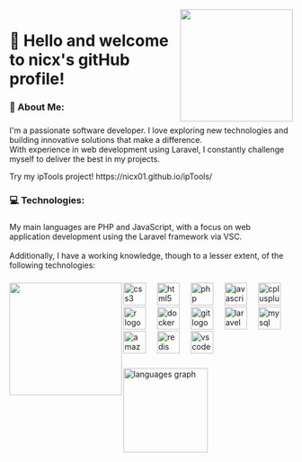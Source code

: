 <img align="right" height="200" src="https://pbs.twimg.com/profile_images/1366828015179730945/u7UhZCZQ_200x200.jpg"  />

###

<h1 align="left">👋 Hello and welcome to nicx's gitHub profile!</h1>

###

<h3 align="left">🌟 About Me:</h3>

###

<p align="left">I'm a passionate software developer. I love exploring new technologies and building innovative solutions that make a difference.<br>With experience in web development using Laravel, I constantly challenge myself to deliver the best in my projects.</p>
<p align="left">Try my ipTools project!  https://nicx01.github.io/ipTools/</p>

###

<h3 align="left">💻 Technologies:</h3>

###

<p align="left">My main languages are PHP and JavaScript, with a focus on web application development using the Laravel framework via VSC.<br><br>Additionally, I have a working knowledge, though to a lesser extent, of the following technologies:</p>

###

<img align="left" height="200" src="https://media.tenor.com/y2JXkY1pXkwAAAAM/cat-computer.gif"  />

###

<div align="left">
  <img src="https://cdn.simpleicons.org/css3/1572B6" height="40" alt="css3 logo"  />
  <img width="12" />
  <img src="https://cdn.simpleicons.org/html5/E34F26" height="40" alt="html5 logo"  />
  <img width="12" />
  <img src="https://cdn.simpleicons.org/php/777BB4" height="40" alt="php logo"  />
  <img width="12" />
  <img src="https://cdn.simpleicons.org/javascript/F7DF1E" height="40" alt="javascript logo"  />
  <img width="12" />
  <img src="https://cdn.simpleicons.org/c++/00599C" height="40" alt="cplusplus logo"  />
  <img width="12" />
  <img src="https://cdn.simpleicons.org/r/276DC3" height="40" alt="r logo"  />
  <img width="12" />
  <img src="https://cdn.simpleicons.org/docker/2496ED" height="40" alt="docker logo"  />
  <img width="12" />
  <img src="https://cdn.simpleicons.org/git/F05032" height="40" alt="git logo"  />
  <img width="12" />
  <img src="https://cdn.simpleicons.org/laravel/FF2D20" height="40" alt="laravel logo"  />
  <img width="12" />
  <img src="https://cdn.simpleicons.org/mysql/4479A1" height="40" alt="mysql logo"  />
  <img width="12" />
  <img src="https://cdn.simpleicons.org/amazondynamodb/4053D6" height="40" alt="amazondynamodb logo"  />
  <img width="12" />
  <img src="https://cdn.simpleicons.org/redis/DC382D" height="40" alt="redis logo"  />
  <img width="12" />
  <img src="https://cdn.simpleicons.org/visualstudiocode/007ACC" height="40" alt="vscode logo"  />
</div>

###

<div align="left">
  <img src="https://github-readme-stats.vercel.app/api/top-langs?username=nicx01&locale=en&hide_title=false&layout=compact&card_width=320&langs_count=6&theme=dark&hide_border=true&order=2&custom_title=Languages%20used%20in%20gitHub" height="150" alt="languages graph"  />
</div>

###
